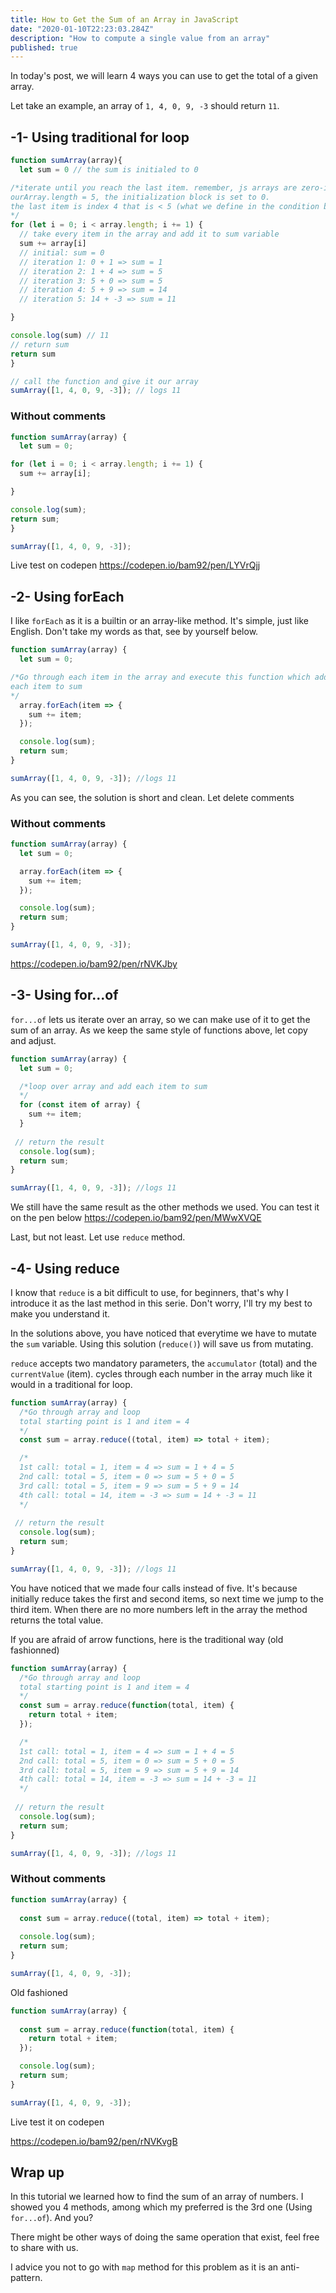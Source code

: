 ```yaml
---
title: How to Get the Sum of an Array in JavaScript
date: "2020-01-10T22:23:03.284Z"
description: "How to compute a single value from an array"
published: true
---
```



In today's post, we will learn 4 ways you can use to get the total of a given array.

Let take an example, an array of `1, 4, 0, 9, -3` should return `11`. 

## -1- Using traditional for loop
```js
function sumArray(array){
  let sum = 0 // the sum is initialed to 0

/*iterate until you reach the last item. remember, js arrays are zero-index based
ourArray.length = 5, the initialization block is set to 0.
the last item is index 4 that is < 5 (what we define in the condition block)
*/
for (let i = 0; i < array.length; i += 1) {
  // take every item in the array and add it to sum variable
  sum += array[i]
  // initial: sum = 0 
  // iteration 1: 0 + 1 => sum = 1
  // iteration 2: 1 + 4 => sum = 5
  // iteration 3: 5 + 0 => sum = 5
  // iteration 4: 5 + 9 => sum = 14
  // iteration 5: 14 + -3 => sum = 11

}

console.log(sum) // 11
// return sum
return sum
}

// call the function and give it our array
sumArray([1, 4, 0, 9, -3]); // logs 11
```

### Without comments

```js
function sumArray(array) {
  let sum = 0; 

for (let i = 0; i < array.length; i += 1) {
  sum += array[i];

}

console.log(sum); 
return sum;
}

sumArray([1, 4, 0, 9, -3]);
```

Live test on codepen
https://codepen.io/bam92/pen/LYVrQjj

## -2- Using forEach

I like `forEach` as it is a builtin or an array-like method. It's simple, just like English. Don't take my words as that, see by yourself below.

```js
function sumArray(array) {
  let sum = 0; 

/*Go through each item in the array and execute this function which adds
each item to sum 
*/
  array.forEach(item => {
    sum += item;
  });

  console.log(sum); 
  return sum;
}

sumArray([1, 4, 0, 9, -3]); //logs 11
```
As you can see, the solution is short and clean. Let delete comments

### Without comments
```js
function sumArray(array) {
  let sum = 0; 

  array.forEach(item => {
    sum += item;
  });

  console.log(sum); 
  return sum;
}

sumArray([1, 4, 0, 9, -3]);
```

https://codepen.io/bam92/pen/rNVKJby

## -3- Using for...of
`for...of` lets us iterate over an array, so we can make use of it to get the sum of an array. As we keep the same style of functions above, let copy and adjust.

```js
function sumArray(array) {
  let sum = 0; 

  /*loop over array and add each item to sum
  */
  for (const item of array) {
    sum += item;
  }
 
 // return the result 
  console.log(sum); 
  return sum;
}

sumArray([1, 4, 0, 9, -3]); //logs 11
```

We still have the same result as the other methods we used. You can test it on the pen below
https://codepen.io/bam92/pen/MWwXVQE

Last, but not least. Let use `reduce` method.

## -4- Using reduce
I know that `reduce` is a bit difficult to use, for beginners, that's why I introduce it as the last method in this serie. Don't worry, I'll try my best to make you understand it.

In the solutions above, you have noticed that everytime we have to mutate the `sum` variable. Using this solution (`reduce()`) will save us from mutating.

`reduce` accepts two mandatory parameters, the `accumulator` (total) and the `currentValue` (item). cycles through each number in the array much like it would in a traditional for loop.

```js
function sumArray(array) {
  /*Go through array and loop
  total starting point is 1 and item = 4
  */
  const sum = array.reduce((total, item) => total + item); 

  /*
  1st call: total = 1, item = 4 => sum = 1 + 4 = 5
  2nd call: total = 5, item = 0 => sum = 5 + 0 = 5
  3rd call: total = 5, item = 9 => sum = 5 + 9 = 14
  4th call: total = 14, item = -3 => sum = 14 + -3 = 11
  */
 
 // return the result 
  console.log(sum); 
  return sum;
}

sumArray([1, 4, 0, 9, -3]); //logs 11
```
You have noticed that we made four calls instead of five. It's because initially reduce takes the first and second items, so next time we jump to the third item. When there are no more numbers left in the array the method returns the total value.

If you are afraid of arrow functions, here is the traditional way (old fashionned)


```js
function sumArray(array) {
  /*Go through array and loop
  total starting point is 1 and item = 4
  */
  const sum = array.reduce(function(total, item) {
    return total + item;
  }); 

  /*
  1st call: total = 1, item = 4 => sum = 1 + 4 = 5
  2nd call: total = 5, item = 0 => sum = 5 + 0 = 5
  3rd call: total = 5, item = 9 => sum = 5 + 9 = 14
  4th call: total = 14, item = -3 => sum = 14 + -3 = 11
  */
 
 // return the result 
  console.log(sum); 
  return sum;
}

sumArray([1, 4, 0, 9, -3]); //logs 11
```
### Without comments

```js
function sumArray(array) {
  
  const sum = array.reduce((total, item) => total + item); 
 
  console.log(sum); 
  return sum;
}

sumArray([1, 4, 0, 9, -3]); 
```

Old fashioned

```js
function sumArray(array) {
  
  const sum = array.reduce(function(total, item) {
    return total + item;
  }); 

  console.log(sum); 
  return sum;
}

sumArray([1, 4, 0, 9, -3]); 
```

Live test it on codepen 

https://codepen.io/bam92/pen/rNVKvgB

## Wrap up
In this tutorial we learned how to find the sum of an array of numbers. I showed you 4 methods, among which my preferred is the 3rd one (Using `for...of`). And you?

There might be other ways of doing the same operation that exist, feel free to share with us.

I advice you not to go with `map` method for this problem as it is an anti-pattern. 

